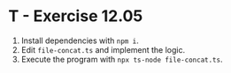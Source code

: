 # T - Exercise 12.05

1. Install dependencies with `npm i`.
2. Edit `file-concat.ts` and implement the logic.
3. Execute the program with `npx ts-node file-concat.ts`.
